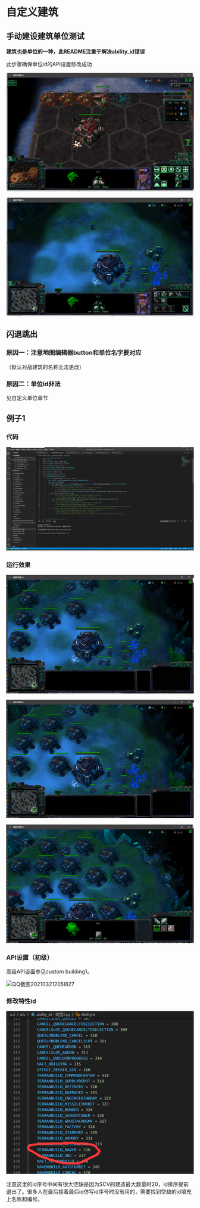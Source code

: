 # 自定义建筑
## 手动建设建筑单位测试
**建筑也是单位的一种，此README注重于解决ability_id错误**

此步骤确保单位id的API设置修改成功

![QQ截图20210320014203](QQ截图20210320014203.png)



![QQ截图20210320011854](QQ截图20210320011854.png)

## 闪退跳出
### 原因一：**注意地图编辑器button和单位名字要对应**

（默认对战建筑的名称无法更改）
### 原因二：单位id非法

见自定义单位章节

## 例子1
### 代码

![QQ截图20210321204554](QQ截图20210321204554.png)

### 运行效果

![QQ截图20210321005129](QQ截图20210321005129.png)

![QQ截图20210321005137](QQ截图20210321005137.png)

![QQ截图20210321005408](QQ截图20210321005408.png)

### API设置（初级）

高级API设置参见custom building1。

![QQ截图20210321205I827](QQ截图20210321205827.png)
### 修改特性id
![QQ截图20210321210217](QQ截图20210321210217.png)

注意这里的id序号中间有很大空缺是因为SCV的建造最大数量时20，id排序提前退出了。很多人在最后接着最后id仿写id序号时没有用的，需要找到空缺的id填充上名称和编号。

